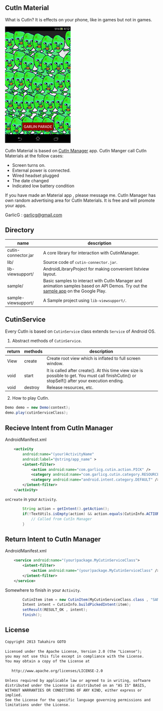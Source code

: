 CutIn Material
---

What is CutIn? It is effects on your phone, like in games but not in games.

![garlin_padado](garlin_parado.png)

CutIn Material is based on [CutIn Manager](https://play.google.com/store/apps/details?id=com.garlicg.cutin) app. CutIn Manger call CutIn Materials at the follow cases:

 * Screen turns on.
 * External power is connected.
 * Wired headset plugged
 * The date changed
 * Indicated low battery condition
 
If you have made an Material app , please message me. CutIn Manager has own random advertising area for CutIn Materials. It is free and will promote your apps.

GarlicG : garlicg@gmail.com

Directory
---
| name | description |
|---|---|
| cutin-connector.jar | A core library for interaction with CutinManager. |
| lib/ | Source code of `cutin-connector.jar`. |
| lib-viewsupport/ | AndroidLibraryProject for making convenient listview layout. |
| sample/ | Basic samples to interact with CutIn Manager and animation samples based on API Demos. Try out the [sample app](https://play.google.com/store/apps/details?id=cutin.sample) on the Google Play. |
| sample-viewsupport/ | A Sample project using `lib-viewsupport/`.|

CutinService
---

Every CutIn is based on `CutinService` class extends `Service` of Android OS.

1. Abstract methods of `CutinService`.

 |return|methods|	description|
 |---|---|---|
 |View	| create |	Create root view which is inflated to full screen window.
 |void	| start |	It is called after create(). At this time view size is possible to get. You must call finishCutin() or stopSelf() after your execution ending.
 |void | destroy |	Release resources, etc.　
 
2. How to play CutIn.
 
 ```java    
Demo demo = new Demo(context);
demo.play(cutinServiceClass);
 ```

Recieve Intent from CutIn Manager
---

AndroidManifest.xml
```xml
    <activity
        android:name="(your)ActivityName"
        android:label="@string/app_name" >
        <intent-filter>
            <action android:name="com.garlicg.cutin.action.PICK" />
            <category android:name="com.garlicg.cutin.category.RESOURCE" />
            <category android:name="android.intent.category.DEFAULT" />
        </intent-filter>
    </activity>
```

`onCreate` in your `Activity`.
```java
		String action = getIntent().getAction();
		if(!TextUtils.isEmpty(action) && action.equals(CutinInfo.ACTION_PICK_CUTIN)){
			// Called from CutIn Manager
		}
```

Return Intent to CutIn Manager
---

AndroidManifest.xml
```xml
    <service android:name="(your)package.MyCutinServiceClass">
        <intent-filter>
            <action android:name="(your)package.MyCutinServiceClass" />
        </intent-filter>
    </service>
```

Somewhere to finish in your `Activity`.
```java
		CutinItem item = new CutinItem(MyCutinServiceClass.class , "SAMPLE 1");
		Intent intent = CutinInfo.buildPickedIntent(item);
		setResult(RESULT_OK , intent);
		finish();
```


License
---

    Copyright 2013 Takahiro GOTO

    Licensed under the Apache License, Version 2.0 (the "License");
    you may not use this file except in compliance with the License.
    You may obtain a copy of the License at

       http://www.apache.org/licenses/LICENSE-2.0

    Unless required by applicable law or agreed to in writing, software
    distributed under the License is distributed on an "AS IS" BASIS,
    WITHOUT WARRANTIES OR CONDITIONS OF ANY KIND, either express or implied.
    See the License for the specific language governing permissions and
    limitations under the License.

